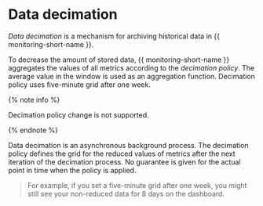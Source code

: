 # Data decimation

_Data decimation_ is a mechanism for archiving historical data in {{ monitoring-short-name }}.

To decrease the amount of stored data, {{ monitoring-short-name }} aggregates the values of all metrics according to the _decimation policy_. The average value in the window is used as an aggregation function.
Decimation policy uses five-minute grid after one week.

{% note info %}

Decimation policy change is not supported.

{% endnote %}

Data decimation is an asynchronous background process. The decimation policy defines the grid for the reduced values of metrics after the next iteration of the decimation process.
No guarantee is given for the actual point in time when the policy is applied.

> For example, if you set a five-minute grid after one week, you might still see your non-reduced data for 8 days on the dashboard.


